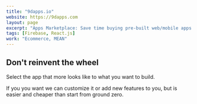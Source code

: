 ```yaml
---
title: "9dapps.io"
website: https://9dapps.com
layout: page
excerpt: "Apps Marketplace: Save time buying pre-built web/mobile apps for 9 dollars"
tags: [Firebase, React.js]
work: "Ecommerce, MEAN"
---
```


## Don't reinvent the wheel ##

Select the app that more looks like to what you want to build.

If you you want we can customize it or add new features to you, but is easier and cheaper than start from ground zero.